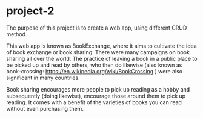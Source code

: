 # project-2

The purpose of this project is to create a web app, using different CRUD method.

This web app is known as BookExchange, where it aims to cultivate the idea of book exchange or book sharing. There were many campaigns on book sharing all over the world. The practice of leaving a book in a public place to be picked up and read by others, who then do likewise (also known as book-crossing: https://en.wikipedia.org/wiki/BookCrossing ) were also significant in many countries. 

Book sharing encourages more people to pick up reading as a hobby and subsequently (doing likewise), encourage those around them to pick up reading. It comes with a benefit of the varieties of books you can read without even purchasing them.